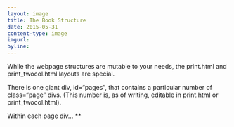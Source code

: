 ```yaml
---
layout: image
title: The Book Structure
date: 2015-05-31
content-type: image
imgurl: 
byline:
---
```


While the webpage structures are mutable to your needs, the print.html and print_twocol.html layouts are special. 

There is one giant div, id=“pages”, that contains a particular number of class=“page” divs. (This number is, as of writing, editable in print.html or print_twocol.html). 

Within each page div… **
